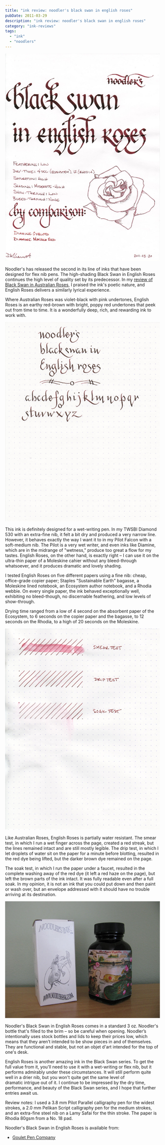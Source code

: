 ```yaml
---
title: "ink review: noodler's black swan in english roses"
pubDate: 2011-03-29
description: "ink review: noodler's black swan in english roses"
category: "ink-reviews"
tags:
  - "ink"
  - "noodlers"
---
```


![](noodlers-english-roses.jpg)

Noodler's has released the second in its line of inks that have been designed for flex nib pens. The high-shading Black Swan in English Roses continues the high level of quality set by its predecessor. In my [review of Black Swan in Australian Roses](/blog/2010/11/30/ink-review-noodlers-black-swan-in-australian-roses/), I praised the ink's poetic nature, and English Roses delivers a similarly lyrical experience.

Where Australian Roses was violet-black with pink undertones, English Roses is an earthy red-brown with bright, poppy red undertones that peek out from time to time. It is a wonderfully deep, rich, and rewarding ink to work with.

![Flex nib sample written with a Noodler's Flex Nib pen](noodlers-english-roses-flex-nib.jpg)

This ink is definitely designed for a wet-writing pen. In my TWSBI Diamond 530 with an extra-fine nib, it felt a bit dry and produced a very narrow line. However, it behaves exactly the way I want it to in my Pilot Falcon with a soft-medium nib. The Pilot is a very wet writer, and even inks like Diamine, which are in the midrange of "wetness," produce too great a flow for my tastes. English Roses, on the other hand, is exactly right – I can use it on the ultra-thin paper of a Moleskine cahier without any bleed-through whatsoever, and it produces dramatic and lovely shading.

I tested English Roses on five different papers using a fine nib: cheap, office-grade copier paper; Staples "Sustainable Earth" bagasse, a Moleskine lined notebook, an Ecosystem author notebook, and a Rhodia webbie. On every single paper, the ink behaved exceptionally well, exhibiting no bleed-though, no discernable feathering, and low levels of show-through.

Drying time ranged from a low of 4 second on the absorbent paper of the Ecosystem, to 6 seconds on the copier paper and the bagasse, to 12 seconds on the Rhodia, to a high of 20 seconds on the Moleskine.

![](noodlers-english-roses-water-test.jpg)

Like Australian Roses, English Roses is partially water resistant. The smear test, in which I run a wet finger across the page, created a red streak, but the lines remained intact and are still mostly legible. The drip test, in which I let droplets of water sit on the paper for a minute before blotting, resulted in the red dye being lifted, but the darker brown dye remained on the page.

The soak test, in which I run the paper under a faucet, resulted in the complete washing away of the red dye (it left a red haze on the page), but left the brown parts of the ink intact. It was fully readable even after a full soak. In my opinion, it is not an ink that you could put down and then paint or wash over, but an envelope addressed with it should have no trouble arriving at its destination.

![](noodlers-english-roses-bottle.jpg)

Noodler's Black Swan in English Roses comes in a standard 3 oz. Noodler's bottle that's filled to the brim – so be careful when opening. Noodler’s intentionally uses stock bottles and lids to keep their prices low, which means that they aren’t intended to be show pieces in and of themselves. They are functional and stable, but not an objet d'art intended for the top of one's desk.

English Roses is another amazing ink in the Black Swan series. To get the full value from it, you'll need to use it with a wet-writing or flex nib, but it performs admirably under these circumstances. It will still perform quite well in a drier nib, but you won't quite get the same level of dramatic intrigue out of it. I continue to be impressed by the dry time, performance, and beauty of the Black Swan series, and I hope that further entries await us.

Review notes: I used a 3.8 mm Pilot Parallel calligraphy pen for the widest strokes, a 2.0 mm Pelikan Script calligraphy pen for the medium strokes, and an extra-fine steel nib on a Lamy Safai for the thin stroke. The paper is Rhodia 80gsm from a No. 18 pad.

Noodler's Black Swan in English Roses is available from:

- [Goulet Pen Company](http://www.gouletpens.com/Noodler_s_Ink_Black_Swan_in_English_Roses_p/n19037.htm)
